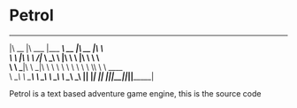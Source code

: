 
# Petrol
 ________  _______  _________  ________  ________  ___          
|\   __  \|\  ___ \|\___   ___\\   __  \|\   __  \|\  \         
\ \  \|\  \ \   __/\|___ \  \_\ \  \|\  \ \  \|\  \ \  \        
  \ \  \___|\ \  \_|\ \  \ \  \ \ \  \\  \\ \  \\\  \ \  \____  
   \ \__\    \ \_______\  \ \__\ \ \__\\ _\\ \_______\ \_______\\
    \|__|     \|_______|   \|__|  \|__|\|__|\|_______|\|_______|
    
Petrol is a text based adventure game engine, this is the source code
